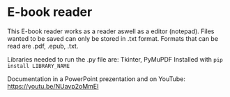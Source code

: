 # E-book reader

This E-book reader works as a reader aswell as a editor (notepad). Files wanted to be saved can only be stored in .txt format. Formats that can be read are .pdf, .epub, .txt.

Libraries needed to run the .py file are: Tkinter, PyMuPDF
Installed with ```pip install LIBRARY_NAME```

Documentation in a PowerPoint prezentation and on YouTube: https://youtu.be/NUavp2oMmEI
